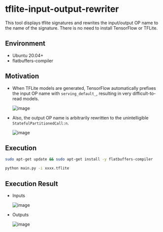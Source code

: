 # tflite-input-output-rewriter
This tool displays tflite signatures and rewrites the input/output OP name to the name of the signature. There is no need to install TensorFlow or TFLite.

## Environment
- Ubuntu 20.04+
- flatbuffers-compiler

## Motivation
- When TFLite models are generated, TensorFlow automatically prefixes the input OP name with `serving_default_`, resulting in very difficult-to-read models.

  ![image](https://github.com/PINTO0309/tflite-input-output-rewriter/assets/33194443/094b5290-7d28-463d-80a6-4a485cd818e8)

- Also, the output OP name is arbitrarily rewritten to the unintelligible `StatefulPartitionedCall:n`.

  ![image](https://github.com/PINTO0309/tflite-input-output-rewriter/assets/33194443/73bda215-f4d2-4fb0-9205-bff4a2e1fb45)

## Execution
```bash
sudo apt-get update && sudo apt-get install -y flatbuffers-compiler

python main.py -i xxxx.tflite
```

## Execution Result
- Inputs

  ![image](https://github.com/PINTO0309/tflite-input-output-rewriter/assets/33194443/234d05fa-3926-4a51-a4f8-1e1fd4811304)

- Outputs

  ![image](https://github.com/PINTO0309/tflite-input-output-rewriter/assets/33194443/5ccea34b-9e98-4869-b9e7-9b45fdf6e987)
